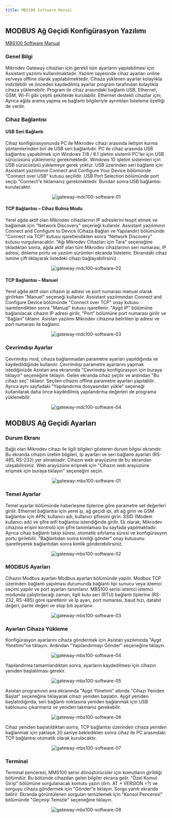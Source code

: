 ```yaml
---
title: MBS100 Software Manual
---
```


## MODBUS Ağ Geçidi Konfigürasyon Yazılımı

[MBS100 Software Manual](https://www.mikrodev.com/en/docs/ModbusGateway/software_manual/MIKRODEV_SM_MBS100_CG_EN.pdf)

### Genel Bilgi

Mikrodev Gateway cihazları için gerekli tüm ayarların yapılabilmesi için Assistant yazılımı kullanılmaktadır. Yazılım sayesinde cihaz ayarları online ve/veya offline olarak yapılabilmektedir. Cihaza yüklenen ayarlar kolaylıkla indirilebilir ve önceden kaydedilmiş ayarlar program tarafından kolaylıkla cihaza yüklenebilir. Program ile cihaz arasındaki bağlantı USB, Ethernet, GSM, Wi-Fi gibi çeşitli şekillerde kurulabilir. Ethernet destekli cihazlar için; Ayrıca ağda arama yapma ve bağlantı bilgileriyle ayrıntıları listeleme özelliği de vardır.

### Cihaz Bağlantısı

#### USB Seri Bağlantı

Cihaz konfigürasyonunda PC ile Mikrodev cihazı arasında iletişim kurma yöntemlerinden biri de USB seri bağlantıdır. PC ile cihaz arasında USB bağlantısı yapabilmek için Windows 7/8 / 8.1 işletim sistemli PC'ler için USB sürücüsünü yüklemeniz gerekmektedir. Windows 10 işletim sistemleri için USB sürücüsünü yüklemeye gerek yoktur. USB üzerinden seri bağlantı için Assistant yazılımının Connect and Configure Your Device bölümünde “Connect over USB” kutusu seçilidir. USB Port Selection bölümünde port seçip “Connect”e tıklamanız gerekmektedir.
Bundan sonra USB bağlantısı kurulacaktır.

<center>

![gateway-mdc100-software-01](/img/gateway-mdc100-software-01.png)

</center>

#### TCP Bağlantısı – Cihaz Bulma Modu

Yerel ağda aktif olan Mikrodev cihazlarının IP adreslerini tespit etmek ve bağlamak için "Network Discovery" seçeneği kullanılır. Assistant yazılımının Connect and Configure to Device (Cihaza Bağlan ve Yapılandır) bölümünde "Connect via TCP" kutusu işaretlendikten sonra "Network Discovery" kutusu vurgulanacaktır. "Ağı Mikrodev Cihazları için Tara" seçeneğine tıkladıktan sonra, ağda aktif olan tüm Mikrodev cihazlarının seri numarası, IP adresi, dinleme portu ve yazılım sürümleri ekranda listelenir. Ekrandaki cihaz ismine çift tıklayarak listedeki cihazı bağlayabilirsiniz.

<center>

![gateway-mdc100-software-02](/img/gateway-mdc100-software-02.png)

</center>

#### TCP Bağlantısı – Manuel

Yerel ağda aktif olan cihazın ip adresi ve port numarası manuel olarak girilirken "Manuel" seçeneği kullanılır. Assistant yazılımından Connect and Configure Device bölümünde "Connect over TCP" onay kutusu işaretlendikten sonra "Manual" kutusu işaretlenir. "Aygıt IP" bölümüne bağlanılacak cihazın IP adresi girilir, "Port" bölümüne port numarası girilir ve "Bağlan" tıklanır. Asistan yazılımı Mikrodev cihazına belirtilen ip adresi ve port numarası ile bağlanır.

<center>

![gateway-mdc100-software-03](/img/gateway-mdc100-software-03.png)

</center>

### Çevrimdışı Ayarlar

Çevrimdışı mod, cihaza bağlanmadan parametre ayarları yapıldığında ve kaydedildiğinde kullanılır. Çevrimdışı parametre ayarlarını yapmak istediğinizde Asistan ana ekranında "Çevrimdışı konfigürasyon için buraya tıklayın" seçeneğine tıklayın. Gelen ekranda cihaz seçilir ve ardından "Bu cihazı seç" tıklanır. Seçilen cihazın offline parametre ayarları yapılabilir. Ayrıca aynı sayfadaki "Yapılandırma dosyasından yükle" seçeneği kullanılarak daha önce kaydedilmiş yapılandırma değerleri de programa yüklenebilir.

<center>

![gateway-mdc100-software-04](/img/gateway-mdc100-software-04.png)

</center>

## MODBUS Ağ Geçidi Ayarları

### Durum Ekranı

Bağlı olan Mikrodev cihazı ile ilgili bilgileri gösteren durum bilgisi ekranıdır. Bu ekranda cihazın üretim bilgileri, Ip ayarları ve seri bağlantı ayarları (RS-485, RS-232) yer almaktadır. Cihazın web arayüzüne de bu ekrandan ulaşabilirsiniz. Web arayüzüne erişmek için "Cihazın web arayüzüne erişmek için buraya tıklayın" seçeneğini seçin.

<center>

![gateway-mbs100-software-01](/img/gateway-mbs100-software-01.png)

</center>

### Temel Ayarlar

Temel ayarlar bölümünde haberleşme tiplerine göre parametre set değerleri girilir. Ethernet bağlantısı için yerel ip, ağ geçidi ipi, alt ağ girin ve GSM bağlantısı için APN, kullanıcı adı, kullanıcı şifresini girin. SSID (Modem kullanıcı adı)
ve şifre wifi bağlantısı istendiğinde girilir. Ek olarak; Mikrodev cihazına erişim kontrolü için şifre tanımlaması bu sayfada yapılmaktadır. Ayrıca cihaz bağlantı takip süresi, otomatik sıfırlama süresi ve konfigürasyon portu girilebilir. "Bağlantıdan sonra kimliği gönder" onay kutusunu işaretleyerek bağlantıdan sonra kimlik gönderebilirsiniz.

<center>

![gateway-mbs100-software-02](/img/gateway-mbs100-software-02.png)

</center>

### MODBUS Ayarları

Cihazın Modbus ayarları Modbus ayarları bölümünde yapılır. Modbus TCP üzerinden bağlantı yapılması durumunda bağlantı tipi sunucu veya istemci seçimi yapılır ve port ayarları tanımlanır. MBS100 serisi istemci istemci modunda çalıştırılacağı zaman,
ilgili kutu seri (RTU) bağlantı tiplerine (RS-232, RS-485) göre işaretlenir ve Ip ayarı, port numarası, baud hızı, databit değeri, parite değeri ve stop biti ayarlanır.

<center>

![gateway-mbs100-software-03](/img/gateway-mbs100-software-03.png)

</center>

### Ayarları Cihaza Yükleme

Konfigürasyon ayarlarını cihaza göndermek için Asistan yazılımında "Aygıt Yönetimi"ne tıklayın. Ardından "Yapılandırmayı Gönder" seçeneğine tıklayın.

<center>

![gateway-mbs100-software-04](/img/gateway-mbs100-software-04.png)

</center>

Yapılandırma tamamlandıktan sonra, ayarların kaydedilmesi için cihazın yeniden başlatılması gerekir.

<center>

![gateway-mbs100-software-05](/img/gateway-mbs100-software-05.png)

</center>

Asistan programının ana ekranında "Aygıt Yönetimi" altında "Cihazı Yeniden Başlat" seçeneğine tıklayarak cihazı yeniden başlatın. Aygıt yeniden başlatıldığında, seri bağlantı noktasına yeniden bağlanmak için USB kablosunu çıkarmanız ve yeniden takmanız gerekebilir.

<center>

![gateway-mbs100-software-06](/img/gateway-mbs100-software-06.png)

</center>

Cihaz yeniden başlatıldıktan sonra, TCP bağlantısı üzerinden cihaza yeniden bağlanmak için yaklaşık 20 saniye bekledikten sonra cihaz ile PC arasındaki TCP bağlantısı otomatik olarak kurulacaktır.

<center>

![gateway-mbs100-software-07](/img/gateway-mbs100-software-07.png)

</center>

### Terminal

Terminal penceresi, MMS100 serisi dönüştürücüler için komutların girildiği bölümdür. Bu bölümde cihazdan gelen bilgiler ekrana gelir. "Özel Komut Girişi" bölümüne sorgulanacak komutu yazın (örn. AT + VERSION =?) ve sorguyu cihaza göndermek için "Gönder"e tıklayın. Sorgu yanıtı ekranda belirir. Ekranda görüntülenen sorguları temizlemek için "Konsol Penceresi" bölümünde "Geçmişi Temizle" seçeneğine tıklayın.

<center>

![gateway-mbs100-software-08](/img/gateway-mbs100-software-08.png)

</center>




























